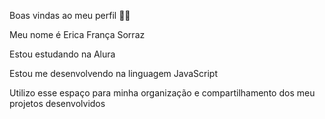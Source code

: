 Boas vindas ao meu perfil 💙💙

Meu nome é Erica França Sorraz

Estou estudando na Alura

Estou me desenvolvendo na linguagem JavaScript

Utilizo esse espaço para minha organização e compartilhamento dos meu projetos desenvolvidos
